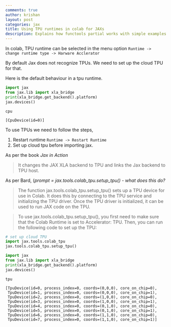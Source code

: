 ```yaml
---
comments: true
author: krishan
layout: post
categories: jax
title: Using TPU runtimes in colab for JAXs
description: Explains how functools partial works with simple examples. 
---
```


In colab, TPU runtime can be selected in the menu option
`Runtime -> change runtime type -> Harware Acclerator`

By default Jax does not recognize TPUs. We need to set up the cloud TPU for that.

Here is the default behaviour in a tpu runtime.


```python
import jax
from jax.lib import xla_bridge
print(xla_bridge.get_backend().platform)
jax.devices()
```

    cpu

    [CpuDevice(id=0)]



To use TPUs we need to follow the steps,

1. Restart runtime `Runtime -> Restart Runtime`
2. Set up cloud tpu before importing jax. 

As per the book *Jax in Action*
> It changes the JAX XLA backend to TPU and links the Jax backend to TPU host.

As per Bard, (*prompt = jax.tools.colab_tpu.setup_tpu() - what does this do?*

> The function jax.tools.colab_tpu.setup_tpu() sets up a TPU device for use in Colab. It does this by connecting to the TPU service and initializing the TPU driver. Once the TPU driver is initialized, it can be used to run JAX code on the TPU.

> To use jax.tools.colab_tpu.setup_tpu(), you first need to make sure that the Colab Runtime is set to Accelerator: TPU. Then, you can run the following code to set up the TPU:


```python
# set up cloud TPU
import jax.tools.colab_tpu
jax.tools.colab_tpu.setup_tpu()

import jax
from jax.lib import xla_bridge
print(xla_bridge.get_backend().platform)
jax.devices()
```

    tpu

    [TpuDevice(id=0, process_index=0, coords=(0,0,0), core_on_chip=0),
     TpuDevice(id=1, process_index=0, coords=(0,0,0), core_on_chip=1),
     TpuDevice(id=2, process_index=0, coords=(1,0,0), core_on_chip=0),
     TpuDevice(id=3, process_index=0, coords=(1,0,0), core_on_chip=1),
     TpuDevice(id=4, process_index=0, coords=(0,1,0), core_on_chip=0),
     TpuDevice(id=5, process_index=0, coords=(0,1,0), core_on_chip=1),
     TpuDevice(id=6, process_index=0, coords=(1,1,0), core_on_chip=0),
     TpuDevice(id=7, process_index=0, coords=(1,1,0), core_on_chip=1)]



